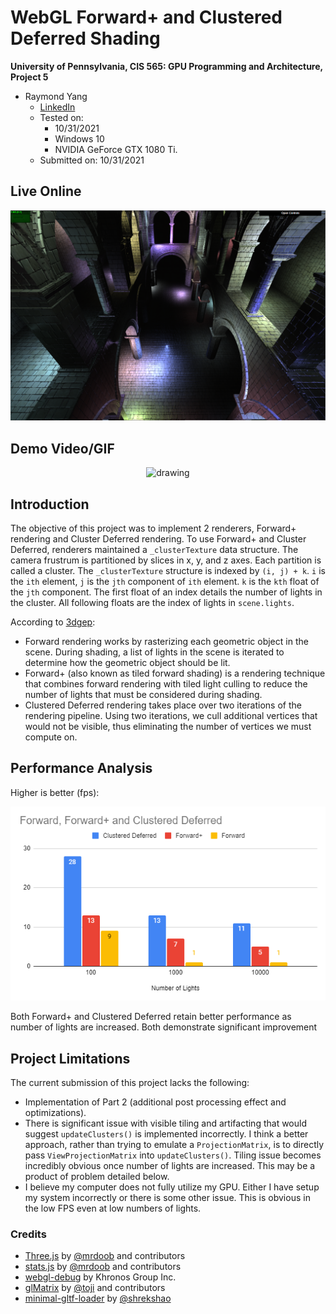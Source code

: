 WebGL Forward+ and Clustered Deferred Shading
======================

**University of Pennsylvania, CIS 565: GPU Programming and Architecture, Project 5**

* Raymond Yang
	* [LinkedIn](https://www.linkedin.com/in/raymond-yang-b85b19168)
	* Tested on: 
		* 10/31/2021
		* Windows 10
		* NVIDIA GeForce GTX 1080 Ti. 
	* Submitted on: 10/31/2021

## Live Online

[![](img/thumb.png)](http://TODO.github.io/Project5-WebGL-Forward-Plus-and-Clustered-Deferred)

## Demo Video/GIF

<p align="center">
  <img src="img/c.gif" alt="drawing" width="600" />
</p>

## Introduction 
The objective of this project was to implement 2 renderers, Forward+ rendering and Cluster Deferred rendering. To use Forward+ and Cluster Deferred, renderers maintained a `_clusterTexture` data structure. The camera frustrum is partitioned by slices in x, y, and z axes. Each partition is called a cluster. The `_clusterTexture` structure is indexed by `(i, j) + k`. `i` is the `ith` element, `j` is the `jth` component of `ith` element. `k` is the `kth` float of the `jth` component. The first float of an index details the number of lights in the cluster. All following floats are the index of lights in `scene.lights`. 

According to [3dgep](https://www.3dgep.com/forward-plus/):
* Forward rendering works by rasterizing each geometric object in the scene. During shading, a list of lights in the scene is iterated to determine how the geometric object should be lit. 
* Forward+ (also known as tiled forward shading) is a rendering technique that combines forward rendering with tiled light culling to reduce the number of lights that must be considered during shading.
* Clustered Deferred rendering takes place over two iterations of the rendering pipeline. Using two iterations, we cull additional vertices that would not be visible, thus eliminating the number of vertices we must compute on. 

## Performance Analysis
Higher is better (fps):
<p align="center">
  <img src="img/a.PNG" alt="drawing" width="600" />
</p>

Both Forward+ and Clustered Deferred retain better performance as number of lights are increased. Both demonstrate significant improvement

## Project Limitations
The current submission of this project lacks the following: 
* Implementation of Part 2 (additional post processing effect and optimizations).
* There is significant issue with visible tiling and artifacting that would suggest `updateClusters()` is implemented incorrectly. I think a better approach, rather than trying to emulate a `ProjectionMatrix`, is to directly pass `ViewProjectionMatrix` into `updateClusters()`. Tiling issue becomes incredibly obvious once number of lights are increased. This may be a product of problem detailed below. 
* I believe my computer does not fully utilize my GPU. Either I have setup my system incorrectly or there is some other issue. This is obvious in the low FPS even at low numbers of lights. 

### Credits

* [Three.js](https://github.com/mrdoob/three.js) by [@mrdoob](https://github.com/mrdoob) and contributors
* [stats.js](https://github.com/mrdoob/stats.js) by [@mrdoob](https://github.com/mrdoob) and contributors
* [webgl-debug](https://github.com/KhronosGroup/WebGLDeveloperTools) by Khronos Group Inc.
* [glMatrix](https://github.com/toji/gl-matrix) by [@toji](https://github.com/toji) and contributors
* [minimal-gltf-loader](https://github.com/shrekshao/minimal-gltf-loader) by [@shrekshao](https://github.com/shrekshao)
